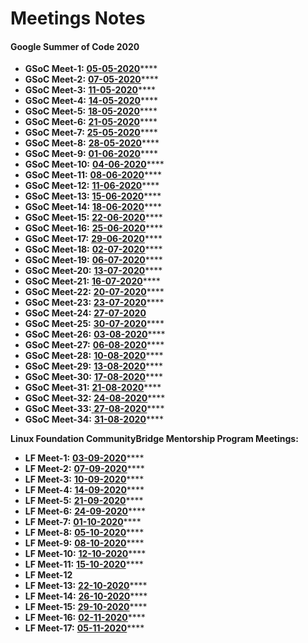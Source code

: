 # Meetings Notes

#### Google Summer of Code 2020

* **GSoC Meet-1:** [**05-05-2020**](https://docs.google.com/document/d/1rnY-z7bEv0TYbp4Bm4QNd9Hcq6PgxRdAXmk4zoRetcE/edit?usp=sharing)\*\*\*\*
* **GSoC Meet-2:** [**07-05-2020**](https://docs.google.com/document/d/1UxqU_vh-dU11pmv332RnY2P7Lc4S3kP_EUZwV4LWrrg/edit?usp=sharing)\*\*\*\*
* **GSoC Meet-3:** [**11-05-2020**](https://docs.google.com/document/d/1siis9syPABD7-GqGPOXkc08lUrjjYzyGlHRWfK-8mFo/edit?usp=sharing)\*\*\*\*
* **GSoC Meet-4:** [**14-05-2020**](https://docs.google.com/document/d/1CB2OdnMcfABPvcusQOjpLjOIaGWG_9FINEVCjlANbrA/edit?usp=sharing)\*\*\*\*
* **GSoC Meet-5:** [**18-05-2020**](https://docs.google.com/document/d/1s286UOFG0z44U-TCmvsnP3oT0Z7kHB0HOjwMjAGTG3I/edit?usp=sharing)\*\*\*\*
* **GSoC Meet-6:** [**21-05-2020**](https://docs.google.com/document/d/1NHXaGQqV89jIN5sIzPxkukNneUVgWXlViMCRhLk4Ob8/edit?usp=sharing)\*\*\*\*
* **GSoC Meet-7:** [**25-05-2020**](https://docs.google.com/document/d/16uHAxk-NrBrnFKgPYN9XnyjqA84-YoFUn87JfOi9wPc/edit?usp=sharing)\*\*\*\*
* **GSoC Meet-8:** [**28-05-2020**](https://docs.google.com/document/d/1c5q77mP2vPMeKP67J-dWOduIJs1MYLSumXmM-8CkgXs/edit?usp=sharing)\*\*\*\*
* **GSoC Meet-9:** [**01-06-2020**](https://docs.google.com/document/d/1dxaz6Uq__6uekD62F8PfMPTiXPbVwO34Vof3wJ_liBQ/edit?usp=sharing)\*\*\*\*
* **GSoC Meet-10:** [**04-06-2020**](https://docs.google.com/document/d/1na6X4TI4uW9N4jgQlx6O1TcskXmmYUEni9Dv8bjAFJk/edit?usp=sharing)\*\*\*\*
* **GSoC Meet-11:** [**08-06-2020**](https://docs.google.com/document/d/1hwwESyy8Fd-w-CuhtXa3fLrjBkWgYp5NOUYohzrpWbo/edit?usp=sharing)\*\*\*\*
* **GSoC Meet-12:** [**11-06-2020**](https://docs.google.com/document/d/1P0zLIT2RmmuiEUPTv2gy3niemshWni4XVba2EFlzs34/edit?usp=sharing)\*\*\*\*
* **GSoC Meet-13:** [**15-06-2020**](https://docs.google.com/document/d/17wP1P0EJo5IUaEUd6DLAsMApxLW-x9C2gykE5G0uhL4/edit?usp=sharing)\*\*\*\*
* **GSoC Meet-14:** [**18-06-2020**](https://docs.google.com/document/d/1Xe6yKvEl91Fc8Fj4bH7Ph1TUunaHI1ZmrQKCWqD7H3g/edit?usp=sharing)\*\*\*\*
* **GSoC Meet-15:** [**22-06-2020**](https://docs.google.com/document/d/1h2phM9e7kPLjLgdrGswTAemo9cSwq2YuDEw_9mN3fTk/edit?usp=sharing)\*\*\*\*
* **GSoC Meet-16:** [**25-06-2020**](https://docs.google.com/document/d/1ZZ7kGJp9B3TU7kCA8a1sldqYqNj20MXqPR1Asfeo3nk/edit?usp=sharing)\*\*\*\*
* **GSoC Meet-17:** [**29-06-2020**](https://docs.google.com/document/d/1WBUVmVzUvlIMW5Kn09Uh0t5n1b9fc46Yd7okOsWHiOE/edit?usp=sharing)\*\*\*\*
* **GSoC Meet-18:**  [**02-07-2020**](https://docs.google.com/document/d/1HKTXUKwvNYg6t5z96ffFZlltOSc417PDo_cRca6qT9k/edit?usp=sharing)\*\*\*\*
* **GSoC Meet-19:** [**06-07-2020**](https://docs.google.com/document/d/1LcKbd-XbJZn60dj5gOJm84DP_fvpMKg9-mXz33w5ye8/edit?usp=sharing)\*\*\*\*
* **GSoC Meet-20:** [**13-07-2020**](https://docs.google.com/document/d/1Au-sFHYQBYdK5WDCjHJmrSTC86DyE4rv4UPyG0ROJ2Y/edit?usp=sharing)\*\*\*\*
* **GSoC Meet-21:** [**16-07-2020**](https://docs.google.com/document/d/1i4b_QRcPs6MDRKv7QtiWv79tZqs9Z0W47Yr_4lhRtk8/edit?usp=sharing)\*\*\*\*
* **GSoC Meet-22:** [**20-07-2020**](https://docs.google.com/document/d/1WHWjGQOO4GK4IkIpU8rNZK5c94JWptIvsFkVROC5_OU/edit?usp=sharing)\*\*\*\*
* **GSoC Meet-23:** [**23-07-2020**](https://docs.google.com/document/d/1QAXlAnDwAV12SpaGoo9B-_depFrf20P0tRb6SKecvLw/edit?usp=sharing)\*\*\*\*
* **GSoC Meet-24:** [**27-07-2020**](https://docs.google.com/document/d/1__xocyfQONUKQqYczEo4W8vML6V3Mtp4YqUP4kHuXPk/edit?usp=sharing)
* **GSoC Meet-25:** [**30-07-2020**](https://docs.google.com/document/d/15nVxtuXNrqnVtDGh_xUk6npIRALoqDEV_-HMUvd3OTY/edit?usp=sharing)\*\*\*\*
* **GSoC Meet-26:** [**03-08-2020**](https://docs.google.com/document/d/1dsjlGvtHzPwlmdHVaMQvXOQS2r3zjPK_YHNOCyIywA0/edit?usp=sharing)\*\*\*\*
* **GSoC Meet-27:** [**06-08-2020**](https://docs.google.com/document/d/1MRMmUR--55tn5LVLoi_xuZ0F-1pF91qFCaLzQG22ZZU/edit?usp=sharing)\*\*\*\*
* **GSoC Meet-28:** [**10-08-2020**](https://docs.google.com/document/d/1cq46htX-VfA94PAvezRltvwE3cJkTbx9jUJxbCb9NNw/edit?usp=sharing)\*\*\*\*
* **GSoC Meet-29:** [**13-08-2020**](https://docs.google.com/document/d/1TgNFmnrvycLXXMcn_1oZ5ckx0bTOtniuEvtSyhVSLZo/edit?usp=sharing)\*\*\*\*
* **GSoC Meet-30:** [**17-08-2020**](https://docs.google.com/document/d/1lYEMB18Yyp2LgT_WhJKufdog3pPmoDN9xHC6-M7W5QE/edit?usp=sharing)\*\*\*\*
* **GSoC Meet-31:** [**21-08-2020**](https://docs.google.com/document/d/1bOaZxObeq4525sN68iJTpXLGeai12-KZstbEQDqhFwQ/edit?usp=sharing)\*\*\*\*
* **GSoC Meet-32:** [**24-08-2020**](https://docs.google.com/document/d/1HiuLGLAb4hxK84BUkhjZxf9wWjxGoZshIehW8ag0Zfo/edit?usp=sharing)\*\*\*\*
* **GSoC Meet-33:**[ **27-08-2020**](https://docs.google.com/document/d/1Px6s3PqF_rE816JE3E-m69H4_7FtT6ujxAh9k8UkTGw/edit?usp=sharing)\*\*\*\*
* **GSoC Meet-34:** [**31-08-2020**](https://docs.google.com/document/d/1pUy59QsUuYerAX3MWUJW1LxSeTGR6YGpc6WsAjND8u4/edit?usp=sharing)\*\*\*\*

**Linux Foundation CommunityBridge Mentorship Program Meetings:**

* **LF Meet-1:** [**03-09-2020**](https://docs.google.com/document/d/1pUy59QsUuYerAX3MWUJW1LxSeTGR6YGpc6WsAjND8u4/edit?usp=sharing)\*\*\*\*
* **LF Meet-2:** [**07-09-2020**](https://docs.google.com/document/d/1wjBkBwsxtHV1D626EKz3OnKb1snD0EtW4yVqIAjdACY/edit?usp=sharing)\*\*\*\*
* **LF Meet-3:** [**10-09-2020**](https://docs.google.com/document/d/17b5Yx0qd1VKWDxtv1kr-A78X4IgXCok5x9oTn7utmeY/edit?usp=sharing)\*\*\*\*
* **LF Meet-4:** [**14-09-2020**](https://docs.google.com/document/d/1A51-z2fyiHe5aOCYmE2FENIMlWBD5L3dO_AwvRtBgvI/edit?usp=sharing)\*\*\*\*
* **LF Meet-5:** [**21-09-2020**](https://docs.google.com/document/d/1oQPiJy-FPenJtKDsmLG1is8NjElXT3GhQuqMlxd2J4Q/edit?usp=sharing)\*\*\*\*
* **LF Meet-6:** [**24-09-2020**](https://docs.google.com/document/d/19hWFu5UHg-qrafWflEqxS9yJ6du8Xv_RSnyjQvl3CTY/edit)\*\*\*\*
* **LF Meet-7:** [**01-10-2020**](https://docs.google.com/document/d/1GE4bVB81jE5Srw4lkxwtC15hjs_a6Eksn25tPNaNuNo/edit?usp=sharing)\*\*\*\*
* **LF Meet-8:** [**05-10-2020**](https://docs.google.com/document/d/1LGEjbkGl90SqxvunRv8I9HbNONfUGLb0mvU4ZoIZ0kI/edit?usp=sharing)\*\*\*\*
* **LF Meet-9:** [**08-10-2020**](https://docs.google.com/document/d/1in7Rkcje8rGV0kBk4DckCN2zg-q8y-680zWsrqJDPdU/edit?usp=sharing)\*\*\*\*
* **LF Meet-10:** [**12-10-2020**](https://docs.google.com/document/d/1NKz9DfkdHaH-miWK4LF10OSC-tV-TZ76aPTmLiuygV0/edit?usp=sharing)\*\*\*\*
* **LF Meet-11:** [**15-10-2020**](https://docs.google.com/document/d/1tXN2fppod35Viq_8UMJhHUK5xt-jrB7he57eznH4kYE/edit?usp=sharing)\*\*\*\*
* **LF Meet-12**
* **LF Meet-13:** [**22-10-2020**](https://docs.google.com/document/d/1dEq12dL1XyCjFwUpkl2DvStcyxTcfaJFExAoEf-uvaI/edit?usp=sharing)\*\*\*\*
* **LF Meet-14:** [**26-10-2020**](https://docs.google.com/document/d/1H7Z__TSAVegORNP6i1ZN90zJZCTHngXuv9R7Rw9airw/edit?usp=sharing)\*\*\*\*
* **LF Meet-15:** [**29-10-2020**](https://docs.google.com/document/d/10O7pNeri97CHZPSRkgWaHgXDsyGknvb7pJHCSGdWUPU/edit?usp=sharing)\*\*\*\*
* **LF Meet-16:** [**02-11-2020**](https://docs.google.com/document/d/1BoBIVTZU3FOqV8oYsbUnV9PMfBysDar_yjtwPp-Ygmk/edit?usp=sharing)\*\*\*\*
* **LF Meet-17:** [**05-11-2020**](https://docs.google.com/document/d/1UsmpqAcXEdJT-sxFhPyR_WeZAfnNw3DrNtnmY0bOSN0/edit?usp=sharing)\*\*\*\*



